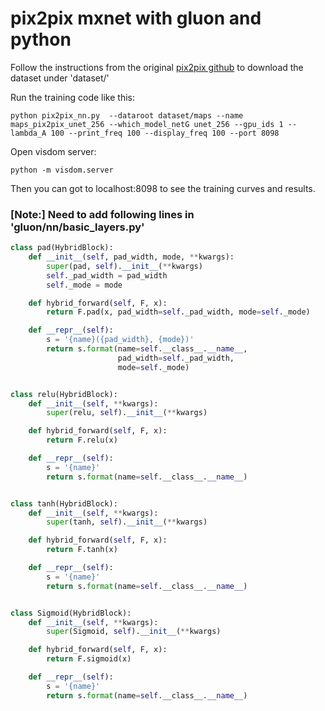 # pix2pix mxnet with gluon and python

Follow the instructions from the original [pix2pix github](https://github.com/junyanz/pytorch-CycleGAN-and-pix2pix) to download the dataset under 'dataset/'

Run the training code like this:
```
python pix2pix_nn.py  --dataroot dataset/maps --name maps_pix2pix_unet_256 --which_model_netG unet_256 --gpu_ids 1 --lambda_A 100 --print_freq 100 --display_freq 100 --port 8098
```

Open visdom server:
```
python -m visdom.server
```

Then you can got to localhost:8098 to see the training curves and results.


### [Note:] Need to add following lines in 'gluon/nn/basic_layers.py'

```python
class pad(HybridBlock):
    def __init__(self, pad_width, mode, **kwargs):
        super(pad, self).__init__(**kwargs)
        self._pad_width = pad_width
        self._mode = mode

    def hybrid_forward(self, F, x):
        return F.pad(x, pad_width=self._pad_width, mode=self._mode)

    def __repr__(self):
        s = '{name}({pad_width}, {mode})'
        return s.format(name=self.__class__.__name__,
                        pad_width=self._pad_width,
                        mode=self._mode)


class relu(HybridBlock):
    def __init__(self, **kwargs):
        super(relu, self).__init__(**kwargs)

    def hybrid_forward(self, F, x):
        return F.relu(x)

    def __repr__(self):
        s = '{name}'
        return s.format(name=self.__class__.__name__)


class tanh(HybridBlock):
    def __init__(self, **kwargs):
        super(tanh, self).__init__(**kwargs)

    def hybrid_forward(self, F, x):
        return F.tanh(x)

    def __repr__(self):
        s = '{name}'
        return s.format(name=self.__class__.__name__)


class Sigmoid(HybridBlock):
    def __init__(self, **kwargs):
        super(Sigmoid, self).__init__(**kwargs)

    def hybrid_forward(self, F, x):
        return F.sigmoid(x)

    def __repr__(self):
        s = '{name}'
        return s.format(name=self.__class__.__name__)
```

